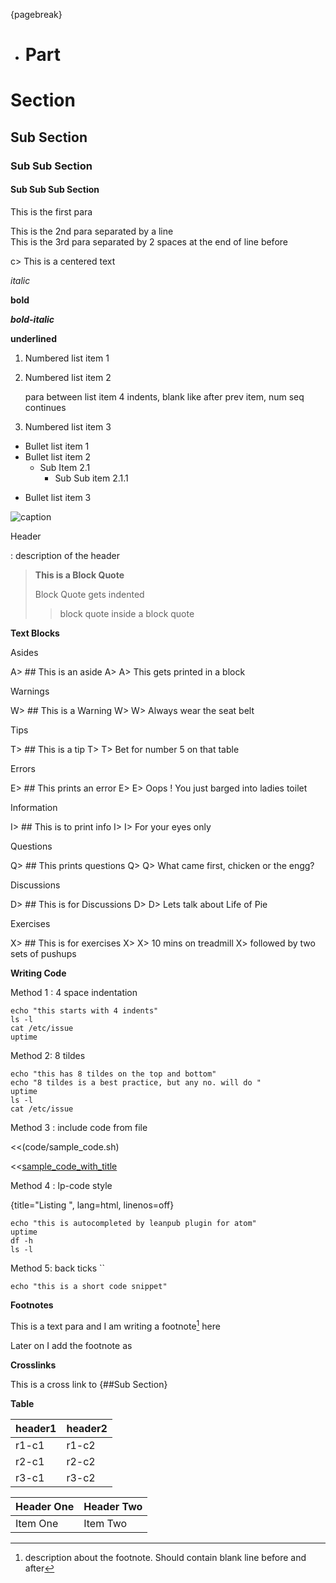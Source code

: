 {pagebreak}

- # Part

# Section

## Sub Section

### Sub Sub Section

#### Sub Sub Sub Section

This is the
first para  

This is the 2nd para
separated by a line  
This is the 3rd para separated by 2 spaces at the end of line before  

c>  This is a centered text

*italic*

**bold**

***bold-italic***

____underlined____

1. Numbered list item 1
1. Numbered list item 2

    para between list item 4 indents,
    blank like after prev item, num seq continues

1. Numbered list item 3  


* Bullet list item 1
* Bullet list item 2
  * Sub Item 2.1
    * Sub Sub item 2.1.1
- Bullet list item 3

![caption](images/path_to_image)

Header

: description of the header


> **This is a Block Quote**
>
> Block Quote gets indented
>
> > block quote inside a block quote


**Text Blocks**

Asides

A> ## This is an aside
A>
A> This gets printed in a block

Warnings

W> ## This is a Warning
W>
W> Always wear the seat belt

Tips

T> ## This is a tip
T>
T> Bet for number 5 on that table

Errors

E> ## This prints an error
E>
E> Oops ! You just barged into ladies toilet

Information

I> ## This is to print info
I>
I>  For your eyes only


Questions

Q> ## This prints questions
Q>
Q> What came first, chicken or the engg?


Discussions

D> ## This is for Discussions
D>
D> Lets talk about Life of Pie


Exercises

X> ## This is for exercises
X>
X> 10 mins on treadmill
X> followed by two sets of pushups

**Writing Code**

Method 1 : 4 space indentation

    echo "this starts with 4 indents"
    ls -l
    cat /etc/issue
    uptime

Method 2: 8 tildes

~~~~~~~~
echo "this has 8 tildes on the top and bottom"
echo "8 tildes is a best practice, but any no. will do "
uptime
ls -l
cat /etc/issue
~~~~~~~~

Method 3 : include code from file

<<(code/sample_code.sh)

<<[sample_code_with_title](code/sample_code.sh)

Method 4 : lp-code style

{title="Listing ", lang=html, linenos=off}
~~~~~~~
echo "this is autocompleted by leanpub plugin for atom"
uptime
df -h
ls -l  
~~~~~~~

Method 5: back ticks ``

`echo "this is a short code snippet"`


**Footnotes**

This is a text para
and I am writing a
footnote[^tag1] here

Later on I add the footnote as

[^tag1]: description about the footnote. Should contain blank line before and after


**Crosslinks**

This is a cross link to {##Sub Section}

**Table**

| header1 | header2
|---------|---------
| r1-c1 | r1-c2
| r2-c1 | r2-c2
| r3-c1 | r3-c2

| Header One     | Header Two     |
| :------------- | :------------- |
| Item One       | Item Two       |

